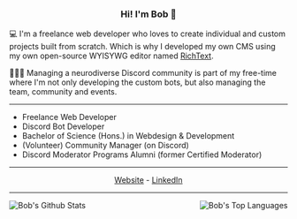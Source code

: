 <h3 align="center">Hi! I'm Bob 👋</h3>

💻 I'm a freelance web developer who loves to create individual and custom projects built from scratch. Which is why I developed my own CMS using my own open-source WYISYWG editor named <a href="https://github.com/webfashionist/RichText" target="_blank">RichText</a>.

🧑‍🤝‍🧑 Managing a neurodiverse Discord community is part of my free-time where I'm not only developing the custom bots, but also managing the team, community and events.

<hr>

- Freelance Web Developer
- Discord Bot Developer
- Bachelor of Science (Hons.) in Webdesign & Development
- (Volunteer) Community Manager (on Discord)
- Discord Moderator Programs Alumni (former Certified Moderator)

<hr>

<p align="center">
    <a href="https://webfashion.eu" target="_blank">Website</a> - <a href="https://www.linkedin.com/in/schockweiler/" target="_blank">LinkedIn</a>
</p>

<hr>

<p align="center">
    <img align="left" alt="Bob's Github Stats" src="https://github-readme-stats.vercel.app/api?username=webfashionist&count_private=true&&show_icons=true&theme=dracula&hide_border=true" />
    <img align="right" alt="Bob's Top Languages" src="https://github-readme-stats.vercel.app/api/top-langs/?username=webfashionist&layout=compact&theme=dracula&count_private=true&hide_border=true" />
</p>
